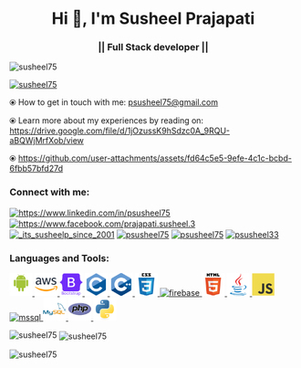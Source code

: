 
<h1 align="center">Hi 👋, I'm Susheel Prajapati</h1>
<h3 align="center">|| Full Stack developer || </h3>

<p align="left"> <img src="https://komarev.com/ghpvc/?username=susheel75&label=Profile%20views&color=0e75b6&style=flat" alt="susheel75" /> </p>

<p align="left"> <a href="https://github.com/ryo-ma/github-profile-trophy"><img src="https://github-profile-trophy.vercel.app/?username=susheel75" alt="susheel75" /></a> </p>


⦿ How to get in touch with me: psusheel75@gmail.com

⦿ Learn more about my experiences by reading on: https://drive.google.com/file/d/1jOzussK9hSdzc0A_9RQU-aBQWjMrfXob/view

⦿ https://github.com/user-attachments/assets/fd64c5e5-9efe-4c1c-bcbd-6fbb57bfd27d


<h3 align="left">Connect with me:</h3>
<p align="left">
<a href="https://www.linkedin.com/in/psusheel75" target="blank"><img align="center" src="https://raw.githubusercontent.com/rahuldkjain/github-profile-readme-generator/master/src/images/icons/Social/linked-in-alt.svg" alt="https://www.linkedin.com/in/psusheel75" height="30" width="40" /></a>
<a href="https://fb.com/https://www.facebook.com/prajapati.susheel.3" target="blank"><img align="center" src="https://raw.githubusercontent.com/rahuldkjain/github-profile-readme-generator/master/src/images/icons/Social/facebook.svg" alt="https://www.facebook.com/prajapati.susheel.3" height="30" width="40" /></a>
<a href="https://instagram.com/psusheel_75" target="blank"><img align="center" src="https://raw.githubusercontent.com/rahuldkjain/github-profile-readme-generator/master/src/images/icons/Social/instagram.svg" alt="_its_susheelp_since_2001" height="30" width="40" /></a>
<a href="https://www.codechef.com/users/psusheel75" target="blank"><img align="center" src="https://cdn.jsdelivr.net/npm/simple-icons@3.1.0/icons/codechef.svg" alt="psusheel75" height="30" width="40" /></a>
<a href="https://www.hackerrank.com/psusheel75" target="blank"><img align="center" src="https://raw.githubusercontent.com/rahuldkjain/github-profile-readme-generator/master/src/images/icons/Social/hackerrank.svg" alt="psusheel75" height="30" width="40" /></a>
<a href="https://auth.geeksforgeeks.org/user/psusheel33" target="blank"><img align="center" src="https://raw.githubusercontent.com/rahuldkjain/github-profile-readme-generator/master/src/images/icons/Social/geeks-for-geeks.svg" alt="psusheel33" height="30" width="40" /></a>
</p>

<h3 align="left">Languages and Tools:</h3>
<p align="left"> <a href="https://developer.android.com" target="_blank" rel="noreferrer"> <img src="https://raw.githubusercontent.com/devicons/devicon/master/icons/android/android-original-wordmark.svg" alt="android" width="40" height="40"/> </a> 
<a href="https://aws.amazon.com" target="_blank" rel="noreferrer"> <img src="https://raw.githubusercontent.com/devicons/devicon/master/icons/amazonwebservices/amazonwebservices-original-wordmark.svg" alt="aws" width="40" height="40"/> </a>
<a href="https://getbootstrap.com" target="_blank" rel="noreferrer"> <img src="https://raw.githubusercontent.com/devicons/devicon/master/icons/bootstrap/bootstrap-plain-wordmark.svg" alt="bootstrap" width="40" height="40"/> </a> 
<a href="https://www.cprogramming.com/" target="_blank" rel="noreferrer"> <img src="https://raw.githubusercontent.com/devicons/devicon/master/icons/c/c-original.svg" alt="c" width="40" height="40"/> </a>
<a href="https://www.w3schools.com/cpp/" target="_blank" rel="noreferrer"> <img src="https://raw.githubusercontent.com/devicons/devicon/master/icons/cplusplus/cplusplus-original.svg" alt="cplusplus" width="40" height="40"/> </a>
<a href="https://www.w3schools.com/css/" target="_blank" rel="noreferrer"> <img src="https://raw.githubusercontent.com/devicons/devicon/master/icons/css3/css3-original-wordmark.svg" alt="css3" width="40" height="40"/> </a> 
<a href="https://firebase.google.com/" target="_blank" rel="noreferrer"> <img src="https://www.vectorlogo.zone/logos/firebase/firebase-icon.svg" alt="firebase" width="40" height="40"/> </a>
<a href="https://www.w3.org/html/" target="_blank" rel="noreferrer"> <img src="https://raw.githubusercontent.com/devicons/devicon/master/icons/html5/html5-original-wordmark.svg" alt="html5" width="40" height="40"/> </a>
<a href="https://www.java.com" target="_blank" rel="noreferrer"> <img src="https://raw.githubusercontent.com/devicons/devicon/master/icons/java/java-original.svg" alt="java" width="40" height="40"/> </a> 
<a href="https://developer.mozilla.org/en-US/docs/Web/JavaScript" target="_blank" rel="noreferrer"> <img src="https://raw.githubusercontent.com/devicons/devicon/master/icons/javascript/javascript-original.svg" alt="javascript" width="40" height="40"/> </a>
<a href="https://www.microsoft.com/en-us/sql-server" target="_blank" rel="noreferrer"> <img src="https://www.svgrepo.com/show/303229/microsoft-sql-server-logo.svg" alt="mssql" width="40" height="40"/> </a> 
<a href="https://www.mysql.com/" target="_blank" rel="noreferrer"> <img src="https://raw.githubusercontent.com/devicons/devicon/master/icons/mysql/mysql-original-wordmark.svg" alt="mysql" width="40" height="40"/> </a> 
<a href="https://www.php.net" target="_blank" rel="noreferrer"> <img src="https://raw.githubusercontent.com/devicons/devicon/master/icons/php/php-original.svg" alt="php" width="40" height="40"/> </a>
<a href="https://www.python.org" target="_blank" rel="noreferrer"> <img src="https://raw.githubusercontent.com/devicons/devicon/master/icons/python/python-original.svg" alt="python" width="40" height="40"/> </a> </p>

<p><img align="left" src="https://github-readme-stats.vercel.app/api/top-langs?username=susheel75&show_icons=true&locale=en&layout=compact" alt="susheel75" /></p>

<p>&nbsp;<img align="center" src="https://github-readme-stats.vercel.app/api?username=susheel75&show_icons=true&locale=en" alt="susheel75" /></p>

<p><img align="center" src="https://github-readme-streak-stats.herokuapp.com/?user=susheel75&" alt="susheel75" /></p>
